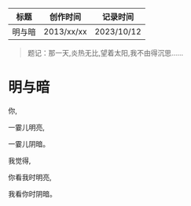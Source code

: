 | 标题   | 创作时间   | 记录时间   |
| ------ | ---------- | ---------- |
| 明与暗 | 2013/xx/xx | 2023/10/12 |

> 题记：那一天,炎热无比,望着太阳,我不由得沉思......

# 明与暗

你,

一霎儿明亮,

一霎儿阴暗。

我觉得,

你看我时明亮,

我看你时阴暗。
